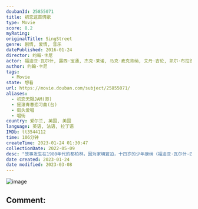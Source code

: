 ```yaml
---
doubanId: 25855071
title: 初恋这首情歌
type: Movie
score: 8.2
myRating: 
originalTitle: SingStreet
genre: 剧情, 爱情, 音乐
datePublished: 2016-01-24
director: 约翰·卡尼
actor: 福迪亚·瓦尔什, 露西·宝通, 杰克·莱诺, 马克·麦克肯纳, 艾丹·吉伦, 凯尔·布拉德利·唐纳森, 凯莉·桑顿, 莉迪亚·麦吉尼斯, 玛丽亚·多耶·肯尼迪, 康纳·汉密尔顿, 卡尔·赖斯, 伊安·肯尼, 本·卡罗兰, 波西·钱布卡, 基思·麦克利恩, 唐·威彻利, 德斯·基奥治, 基安·墨菲, 玛塞拉·普伦基特, 维拉·纽尔布维, 托尼·多伊尔, 彼得·坎皮恩
author: 约翰·卡尼
tags:
  - Movie
state: 想看
url: https://movie.douban.com/subject/25855071/
aliases:
  - 初恋无限JAM(港)
  - 摇滚青春恋习曲(台)
  - 街头爱唱
  - 唱街
country: 爱尔兰, 英国, 美国
language: 英语, 法语, 拉丁语
IMDb: tt3544112
time: 106分钟
createTime: 2023-01-24 01:30:47
collectionDate: 2022-05-09
desc: "故事发生在1980年代的都柏林，因为家境窘迫，十四岁的少年康纳（福迪亚·瓦尔什-匹罗FerdiaWalsh-Peelo饰）不得不转学来到了一所校规极为严苛死板的教会学校中就读。在那里，他惹上了横..."
date created: 2023-01-24
date modified: 2023-03-08
---
```


![image](p2615284298.jpg)

Comment:
---
